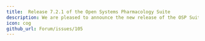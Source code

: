 ```yaml
---
title:  Release 7.2.1 of the Open Systems Pharmacology Suite
description: We are pleased to announce the new release of the OSP Suite Version 7.2.1 which is now available for download.
icon: cog
github_url: Forum/issues/105
---
```


